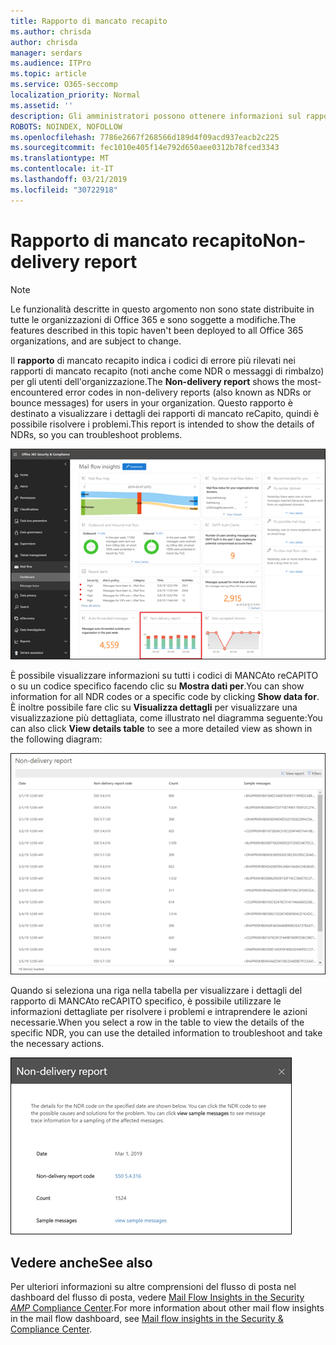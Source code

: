 ```yaml
---
title: Rapporto di mancato recapito
ms.author: chrisda
author: chrisda
manager: serdars
ms.audience: ITPro
ms.topic: article
ms.service: O365-seccomp
localization_priority: Normal
ms.assetid: ''
description: Gli amministratori possono ottenere informazioni sul rapporto di mancato recapito nel dashboard del flusso di posta nel centro conformità di Office 365 Security &.
ROBOTS: NOINDEX, NOFOLLOW
ms.openlocfilehash: 7786e2667f268566d189d4f09acd937eacb2c225
ms.sourcegitcommit: fec1010e405f14e792d650aee0312b78fced3343
ms.translationtype: MT
ms.contentlocale: it-IT
ms.lasthandoff: 03/21/2019
ms.locfileid: "30722918"
---
```

# <a name="non-delivery-report"></a><span data-ttu-id="6f017-103">Rapporto di mancato recapito</span><span class="sxs-lookup"><span data-stu-id="6f017-103">Non-delivery report</span></span>

> [!NOTE]
> <span data-ttu-id="6f017-104">Le funzionalità descritte in questo argomento non sono state distribuite in tutte le organizzazioni di Office 365 e sono soggette a modifiche.</span><span class="sxs-lookup"><span data-stu-id="6f017-104">The features described in this topic haven't been deployed to all Office 365 organizations, and are subject to change.</span></span>

<span data-ttu-id="6f017-105">Il **rapporto** di mancato recapito indica i codici di errore più rilevati nei rapporti di mancato recapito (noti anche come NDR o messaggi di rimbalzo) per gli utenti dell'organizzazione.</span><span class="sxs-lookup"><span data-stu-id="6f017-105">The **Non-delivery report** shows the most-encountered error codes in non-delivery reports (also known as NDRs or bounce messages) for users in your organization.</span></span> <span data-ttu-id="6f017-106">Questo rapporto è destinato a visualizzare i dettagli dei rapporti di mancato reCapito, quindi è possibile risolvere i problemi.</span><span class="sxs-lookup"><span data-stu-id="6f017-106">This report is intended to show the details of NDRs, so you can troubleshoot problems.</span></span>

![Il rapporto di mancato recapito nel dashboard del flusso di posta nel centro conformità di Office 365 Security &](media/non-delivery-report-selected.png)

<span data-ttu-id="6f017-108">È possibile visualizzare informazioni su tutti i codici di MANCAto reCAPITO o su un codice specifico facendo clic su **Mostra dati per**.</span><span class="sxs-lookup"><span data-stu-id="6f017-108">You can show information for all NDR codes or a specific code by clicking **Show data for**.</span></span> <span data-ttu-id="6f017-109">È inoltre possibile fare clic su **Visualizza dettagli** per visualizzare una visualizzazione più dettagliata, come illustrato nel diagramma seguente:</span><span class="sxs-lookup"><span data-stu-id="6f017-109">You can also click **View details table** to see a more detailed view as shown in the following diagram:</span></span>

![Visualizzare la tabella dei dettagli nel rapporto di mancato recapito](media/non-delivery-report-view-details-table.png)

<span data-ttu-id="6f017-111">Quando si seleziona una riga nella tabella per visualizzare i dettagli del rapporto di MANCAto reCAPITO specifico, è possibile utilizzare le informazioni dettagliate per risolvere i problemi e intraprendere le azioni necessarie.</span><span class="sxs-lookup"><span data-stu-id="6f017-111">When you select a row in the table to view the details of the specific NDR, you can use the detailed information to troubleshoot and take the necessary actions.</span></span>

![Selezionare una riga nella tabella Details del rapporto di mancato recapito](media/non-delivery-report-details-table-select-row.png)

## <a name="see-also"></a><span data-ttu-id="6f017-113">Vedere anche</span><span class="sxs-lookup"><span data-stu-id="6f017-113">See also</span></span>

<span data-ttu-id="6f017-114">Per ulteriori informazioni su altre comprensioni del flusso di posta nel dashboard del flusso di posta, vedere [Mail Flow Insights in the Security _AMP_ Compliance Center](mail-flow-insights-v2.md).</span><span class="sxs-lookup"><span data-stu-id="6f017-114">For more information about other mail flow insights in the mail flow dashboard, see [Mail flow insights in the Security & Compliance Center](mail-flow-insights-v2.md).</span></span>
